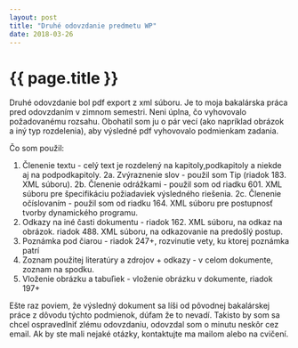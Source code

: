 ```yaml
---
layout: post
title: "Druhé odovzdanie predmetu WP"
date: 2018-03-26
---
```


<h1>{{ page.title }}</h1>

Druhé odovzdanie bol pdf export z xml súboru. Je to moja bakalárska práca pred odovzdaním v zimnom semestri. Neni úplna, čo vyhovovalo požadovanému rozsahu. Obohatil som ju o pár vecí (ako napríklad obrázok a iný typ rozdelenia), aby výsledné pdf vyhovovalo podmienkam zadania.

Čo som použil:
1.  Členenie textu - celý text je rozdelený na kapitoly,podkapitoly a niekde aj na podpodkapitoly.
2a. Zvýraznenie slov - použil som Tip (riadok 183. XML súboru).
2b. Členenie odrážkami - použil som od riadku 601. XML súboru pre špecifikáciu požiadaviek výsledného riešenia.
2c. Členenie očíslovaním - použil som od riadku 164. XML súboru pre postupnosť tvorby dynamického programu.
3.  Odkazy na iné časti dokumentu - riadok 162. XML súboru, na odkaz na obrázok. 
                                    riadok 488. XML súboru, na odkazovanie na predošlý postup.
4.  Poznámka pod čiarou - riadok 247+, rozvinutie vety, ku ktorej poznámka patrí
5.  Zoznam použitej literatúry a zdrojov + odkazy - v celom dokumente, zoznam na spodku.
6.  Vloženie obrázku a tabuľiek - vloženie obrázku v dokumente, riadok 197+

Ešte raz poviem, že výsledný dokument sa líši od pôvodnej bakalárskej práce z dôvodu týchto podmienok, dúfam že to nevadí. Takisto by som sa chcel ospravedlniť zlému odovzdaniu, odovzdal som o minutu neskôr cez email.
Ak by ste mali nejaké otázky, kontaktujte ma mailom alebo na cvičení.

